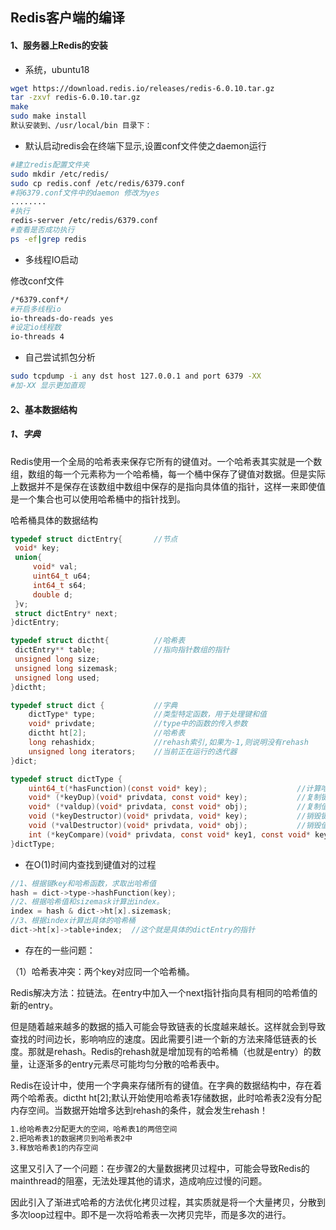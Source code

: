 ## Redis客户端的编译

#### 1、服务器上Redis的安装

- 系统，ubuntu18

```bash
wget https://download.redis.io/releases/redis-6.0.10.tar.gz
tar -zxvf redis-6.0.10.tar.gz
make 
sudo make install
默认安装到、/usr/local/bin 目录下：
```

- 默认启动redis会在终端下显示,设置conf文件使之daemon运行

```bash
#建立redis配置文件夹
sudo mkdir /etc/redis/
sudo cp redis.conf /etc/redis/6379.conf
#将6379.conf文件中的daemon 修改为yes
........
#执行
redis-server /etc/redis/6379.conf
#查看是否成功执行
ps -ef|grep redis
```

- 多线程IO启动

修改conf文件

```bash
/*6379.conf*/
#开启多线程io
io-threads-do-reads yes
#设定io线程数
io-threads 4
```

- 自己尝试抓包分析

```bash
sudo tcpdump -i any dst host 127.0.0.1 and port 6379 -XX
#加-XX 显示更加直观
```

#### 2、基本数据结构

##### 1、字典

Redis使用一个全局的哈希表来保存它所有的键值对。一个哈希表其实就是一个数组，数组的每一个元素称为一个哈希桶，每一个桶中保存了键值对数据。但是实际上数据并不是保存在该数组中数组中保存的是指向具体值的指针，这样一来即使值是一个集合也可以使用哈希桶中的指针找到。

哈希桶具体的数据结构

```C
typedef struct dictEntry{		//节点
 void* key;
 union{
     void* val;
     uint64_t u64;
     int64_t s64;
     double d;
 }v;
 struct dictEntry* next;
}dictEntry;
```

```C++
typedef struct dictht{			//哈希表
 dictEntry** table;				//指向指针数组的指针
 unsigned long size;
 unsigned long sizemask;
 unsigned long used;
}dictht;
```

```C++
typedef struct dict {			//字典
	dictType* type;				//类型特定函数，用于处理键和值
	void* privdate;				//type中的函数的传入参数
	dictht ht[2];				//哈希表
	long rehashidx;				//rehash索引,如果为-1,则说明没有rehash
	unsigned long iterators;	//当前正在运行的迭代器
}dict;
```

```C
typedef struct dictType {
	uint64_t(*hasFunction)(const void* key);					//计算哈希值的函数
	void* (*keyDup)(void* privdata, const void* key);			//复制键的函数
	void* (*valdup)(void* privdata, const void* obj);			//复制值的函数
	void (*keyDestructor)(void* privdata, void* key);			//销毁键的函数
	void (*valDestructor)(void* privdata, void* obj);			//销毁值的函数
	int (*keyCompare)(void* privdata, const void* key1, const void* key2);	
}dictType;
```

- 在O(1)时间内查找到键值对的过程

```c++
//1、根据键key和哈希函数，求取出哈希值
hash = dict->type->hashFunction(key);
//2、根据哈希值和sizemask计算出index。
index = hash & dict->ht[x].sizemask;
//3、根据index计算出具体的哈希桶
dict->ht[x]->table+index;  //这个就是具体的dictEntry的指针
```

- 存在的一些问题：

（1）哈希表冲突：两个key对应同一个哈希桶。

Redis解决方法：拉链法。在entry中加入一个next指针指向具有相同的哈希值的新的entry。

但是随着越来越多的数据的插入可能会导致链表的长度越来越长。这样就会到导致查找的时间边长，影响响应的速度。因此需要引进一个新的方法来降低链表的长度。那就是rehash。Redis的rehash就是增加现有的哈希桶（也就是entry）的数量，让逐渐多的entry元素尽可能均匀分散的哈希表中。

Redis在设计中，使用一个字典来存储所有的键值。在字典的数据结构中，存在着两个哈希表。dictht ht[2];默认开始使用哈希表1存储数据，此时哈希表2没有分配内存空间。当数据开始增多达到rehash的条件，就会发生rehash！

```bash
1.给哈希表2分配更大的空间，哈希表1的两倍空间
2.把哈希表1的数据拷贝到哈希表2中
3.释放哈希表1的内存空间
```

这里又引入了一个问题：在步骤2的大量数据拷贝过程中，可能会导致Redis的mainthread的阻塞，无法处理其他的请求，造成响应过慢的问题。

因此引入了渐进式哈希的方法优化拷贝过程，其实质就是将一个大量拷贝，分散到多次loop过程中。即不是一次将哈希表一次拷贝完毕，而是多次的进行。



















